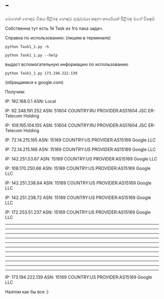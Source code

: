 # -
මෙතෙක් හොඳම විෂය පිළිබඳ හොඳම ගුරුවරයා සඳහා කාර්යයන් පිළිබඳ මගේ විසඳුම්

Собственна тут есть 1й Task из 1го пака задач.

Справка по использованию: (пишем в терминале)

  `python Task1_1.py -h`
  
  `python Task1_1.py --help`
  
  выдаст вспомогательную информацию по использованию
  
  ```python Task1_1.py 173.194.222.139```
  
  (обращаемся к google.com)
  
  Получим:
  
IP: 192.168.0.1          ASN: Local

IP: 92.248.191.252       ASN: 51604     COUNTRY:RU      PROVIDER:AS51604 JSC ER-Telecom Holding

IP: 109.195.104.105      ASN: 51604     COUNTRY:RU      PROVIDER:AS51604 JSC ER-Telecom Holding

IP: 72.14.215.165        ASN: 15169     COUNTRY:US      PROVIDER:AS15169 Google LLC

IP: 72.14.215.166        ASN: 15169     COUNTRY:US      PROVIDER:AS15169 Google LLC

IP: 142.251.53.67        ASN: 15169     COUNTRY:US      PROVIDER:AS15169 Google LLC

IP: 108.170.250.66       ASN: 15169     COUNTRY:US      PROVIDER:AS15169 Google LLC

IP: 142.251.238.84       ASN: 15169     COUNTRY:US      PROVIDER:AS15169 Google LLC

IP: 142.251.238.72       ASN: 15169     COUNTRY:US      PROVIDER:AS15169 Google LLC

IP: 172.253.51.237       ASN: 15169     COUNTRY:US      PROVIDER:AS15169 Google LLC

*       *       *

*       *       *

*       *       *

*       *       *

*       *       *

*       *       *

*       *       *

*       *       *

*       *       *

*       *       *

*       *       *

IP: 173.194.222.139      ASN: 15169     COUNTRY:US      PROVIDER:AS15169 Google LLC

Наэтом как бы все :)
